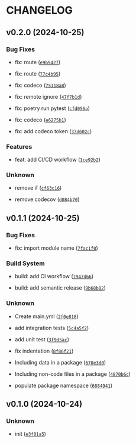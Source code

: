 # CHANGELOG


## v0.2.0 (2024-10-25)

### Bug Fixes

* fix: route ([`e9b9427`](https://github.com/docscodes/pycounts_poc/commit/e9b9427b1d15544b1299cfec3602eefbe725ea36))

* fix: route ([`77c4b95`](https://github.com/docscodes/pycounts_poc/commit/77c4b9562ad1a59774fd37127aaf77552b47ec08))

* fix: codeco ([`75118a8`](https://github.com/docscodes/pycounts_poc/commit/75118a819830dcbde1c07bed7ae3a26624e6a78f))

* fix: remote ignore ([`47f7b1d`](https://github.com/docscodes/pycounts_poc/commit/47f7b1d400f37cf4d2e185cb365d86519ff18a67))

* fix: poetry run pytest ([`cfd056a`](https://github.com/docscodes/pycounts_poc/commit/cfd056ae656a3ba8021c5dabd0cf797fa9db3a56))

* fix: codeco ([`e6275b1`](https://github.com/docscodes/pycounts_poc/commit/e6275b146e0a8fe9fb49bcae1a2442dc47c41dd2))

* fix: add codeco token ([`33d602c`](https://github.com/docscodes/pycounts_poc/commit/33d602c9868127a014665a45a8867fa8503edcf6))

### Features

* feat: add CI/CD workflow ([`1ce92b2`](https://github.com/docscodes/pycounts_poc/commit/1ce92b286ae7ffff757903fe5b11395726495db8))

### Unknown

* remove if ([`cf63c16`](https://github.com/docscodes/pycounts_poc/commit/cf63c16cb415bf34c2b57c2923f4d13b4fbe0fd9))

* remove codecov ([`d084b70`](https://github.com/docscodes/pycounts_poc/commit/d084b7089b8fcf67d03a8987e57f8e23e7acfecf))


## v0.1.1 (2024-10-25)

### Bug Fixes

* fix: import module name ([`7fac1f0`](https://github.com/docscodes/pycounts_poc/commit/7fac1f0038316f7192460d4f226a8633cade2573))

### Build System

* build: add CI workflow ([`7947d66`](https://github.com/docscodes/pycounts_poc/commit/7947d66e40174395cbc4edc78407e9416d8b17f9))

* build: add semantic release ([`9b68b82`](https://github.com/docscodes/pycounts_poc/commit/9b68b829605219c4c4971c6bf6cb0684540010e1))

### Unknown

* Create main.yml ([`2f0e818`](https://github.com/docscodes/pycounts_poc/commit/2f0e8181fa9a4ec2f13d254e9d6fd84f47bbaba9))

* add integration tests ([`5c4a5f2`](https://github.com/docscodes/pycounts_poc/commit/5c4a5f24b8d193330fd32fad506bb8937fcca3e9))

* add unit test ([`3f9d5ac`](https://github.com/docscodes/pycounts_poc/commit/3f9d5acd9f9dd53485657c578bd9afa2f510ceb0))

* fix indentation ([`8f86f21`](https://github.com/docscodes/pycounts_poc/commit/8f86f215c817b96fa465c240001964affdfbf0a5))

* Including data in a package ([`670e3d0`](https://github.com/docscodes/pycounts_poc/commit/670e3d03fbc36aac7cf82ad20fb518a2130d680e))

* Including non-code files in a package ([`4870b6c`](https://github.com/docscodes/pycounts_poc/commit/4870b6cf66e34d9493eb7dabc88e6fc54eada5e6))

* populate package namespace ([`6884941`](https://github.com/docscodes/pycounts_poc/commit/6884941fd73abdf4e9874d88f91b6372b1c98ef9))


## v0.1.0 (2024-10-24)

### Unknown

* init ([`e3f01a5`](https://github.com/docscodes/pycounts_poc/commit/e3f01a528515ec7a4d77198f6343a3afa64e0c62))
